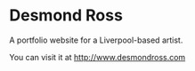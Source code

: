 # Desmond Ross

A portfolio website for a Liverpool-based artist. 

You can visit it at http://www.desmondross.com
